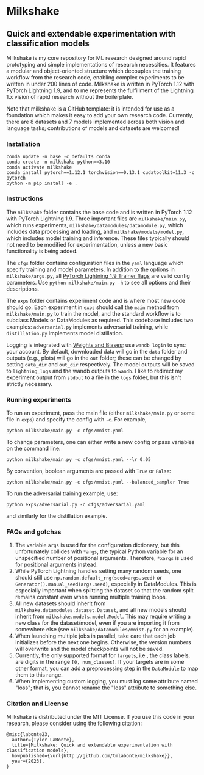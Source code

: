 # Milkshake
## Quick and extendable experimentation with classification models

Milkshake is my core repository for ML research designed around rapid prototyping and simple implementations of research necessities. It features a modular and object-oriented structure which decouples the training workflow from the research code, enabling complex experiments to be written in under 200 lines of code. Milkshake is written in PyTorch 1.12 with PyTorch Lightning 1.9, and to me represents the fulfillment of the Lightning 1.x vision of rapid research without the boilerplate.

Note that milkshake is a GitHub template: it is intended for use as a foundation which makes it easy to add your own research code. Currently, there are 8 datasets and 7 models implemented across both vision and language tasks; contributions of models and datasets are welcomed!

### Installation
```
conda update -n base -c defaults conda
conda create -n milkshake python==3.10
conda activate milkshake
conda install pytorch==1.12.1 torchvision==0.13.1 cudatoolkit=11.3 -c pytorch
python -m pip install -e .
```

### Instructions
The `milkshake` folder contains the base code and is written in PyTorch 1.12 with PyTorch Lightning 1.9. Three important files are `milkshake/main.py`, which runs experiments, `milkshake/datamodules/datamodule.py`, which includes data processing and loading, and `milkshake/models/model.py`, which includes model training and inference. These files typically should not need to be modified for experimentation, unless a new basic functionality is being added.

The `cfgs` folder contains configuration files in the `yaml` language which specify training and model parameters. In addition to the options in `milkshake/args.py`, all [PyTorch Lightning 1.9 Trainer flags](https://pytorch-lightning.readthedocs.io/en/1.9.5/common/trainer.html#trainer-flags) are valid config parameters. Use `python milkshake/main.py -h` to see all options and their descriptions.

The `exps` folder contains experiment code and is where most new code should go. Each experiment in `exps` should call the `main` method from `milkshake/main.py` to train the model, and the standard workflow is to subclass Models or DataModules as required. This codebase includes two examples: `adversarial.py` implements adversarial training, while `distillation.py` implements model distillation.

Logging is integrated with [Weights and Biases](https://docs.wandb.ai/guides); use `wandb login` to sync your account. By default, downloaded data will go in the `data` folder and outputs (e.g., plots) will go in the `out` folder; these can be changed by setting `data_dir` and `out_dir` respectively. The model outputs will be saved to `lightning_logs` and the wandb outputs to `wandb`. I like to redirect my experiment output from `stdout` to a file in the `logs` folder, but this isn't strictly necessary.

### Running experiments

To run an experiment, pass the main file (either `milkshake/main.py` or some file in `exps`) and specify the config with `-c`. For example,

`python milkshake/main.py -c cfgs/mnist.yaml`

To change parameters, one can either write a new config or pass variables on the command line:

`python milkshake/main.py -c cfgs/mnist.yaml --lr 0.05`

By convention, boolean arguments are passed with `True` or `False`:

`python milkshake/main.py -c cfgs/mnist.yaml --balanced_sampler True`

To run the adversarial training example, use:

`python exps/adversarial.py -c cfgs/adversarial.yaml`

and similarly for the distillation example.

### FAQs and gotchas
1. The variable `args` is used for the configuration dictionary, but this unfortunately collides with `*args`, the typical Python variable for an unspecified number of positional arguments. Therefore, `*xargs` is used for positional arguments instead.
2. While PyTorch Lightning handles setting many random seeds, one should still use `np.random.default_rng(seed=args.seed)` or `Generator().manual_seed(args.seed)`, especially in DataModules. This is especially important when splitting the dataset so that the random split remains constant even when running multiple training loops.
3. All new datasets should inherit from `milkshake.datamodules.dataset.Dataset`, and all new models should inherit from `milkshake.models.model.Model`. This may require writing a new class for the dataset/model, even if you are importing it from somewhere else (see `milkshake/datamodules/mnist.py` for an example).
4. When launching multiple jobs in parallel, take care that each job initializes before the next one begins. Otherwise, the version numbers will overwrite and the model checkpoints will not be saved.
5. Currently, the only supported format for `targets`, i.e., the class labels, are digits in the range `[0, num_classes]`. If your targets are in some other format, you can add a preprocessing step in the `DataModule` to map them to this range.
6. When implementing custom logging, you must log some attribute named "loss"; that is, you cannot rename the "loss" attribute to something else.

### Citation and License
Milkshake is distributed under the MIT License. If you use this code in your research, please consider using the following citation:
```
@misc{labonte23,
  author={Tyler LaBonte},
  title={Milkshake: Quick and extendable experimentation with classification models},
  howpublished={\url{http://github.com/tmlabonte/milkshake}},
  year={2023},
}
```

